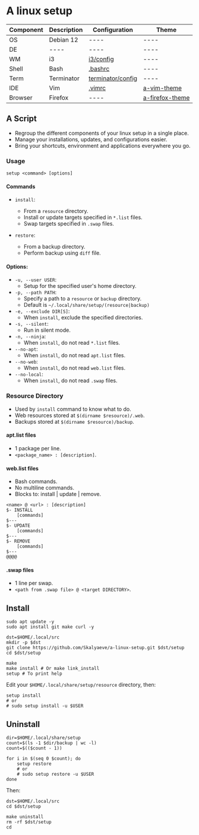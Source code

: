 # A linux setup
| Component | Description | Configuration | Theme |
|-|-|-|-|
| OS | Debian 12 | ---- | ---- |
| DE | ---- | ---- | ---- |
| WM | i3 |  [i3/config](https://github.com/Skalyaeve/a-linux-setup/blob/main/resource/ui/gui/i3/config)  | ---- |
| Shell | Bash |  [.bashrc](https://github.com/Skalyaeve/a-linux-setup/blob/main/resource/ui/terminal/bash/.bashrc)  | ---- |
| Term | Terminator |  [terminator/config](https://github.com/Skalyaeve/a-linux-setup/blob/main/resource/ui/terminal/terminator/config)  | ---- |
| IDE | Vim | [.vimrc](https://github.com/Skalyaeve/a-linux-setup/blob/main/resource/ui/ide/vim/.vimrc) | [a-vim-theme](https://github.com/Skalyaeve/a-vim-theme.git) |
| Browser | Firefox | ---- | [a-firefox-theme](https://github.com/Skalyaeve/a-firefox-theme.git) |

## A Script
- Regroup the different components of your linux setup in a single place.
- Manage your installations, updates, and configurations easier.
- Bring your shortcuts, environment and applications everywhere you go.

### Usage
```
setup <command> [options]
```

#### Commands
- `install`:
    * From a `resource` directory.
    * Install or update targets specified in `*.list` files.
    * Swap targets specified in `.swap` files.

- `restore`:
    * From a backup directory.
    * Perform backup using `diff` file.

#### Options:
- `-u, --user USER`:
    * Setup for the specified user's home directory.
- `-p, --path PATH`:
    * Specify a path to a `resource` or `backup` directory.
    * Default is `~/.local/share/setup/(resource|backup)`
- `-e, --exclude DIR[S]`:
    * When `install`, exclude the specified directories.
- `-s, --silent`:
    * Run in silent mode.
- `-n, --ninja`:
    * When `install`, do not read `*.list` files.
- `--no-apt`:
    * When `install`, do not read `apt.list` files.
- `--no-web`:
    * When `install`, do not read `web.list` files.
- `--no-local`:
    * When `install`, do not read `.swap` files.


### Resource Directory
- Used by `install` command to know what to do.
- Web resources stored at `$(dirname $resource)/.web`.
- Backups stored at `$(dirname $resource)/backup`.

#### apt.list files
- 1 package per line.
- `<package_name> : [description]`.

#### web.list files
- Bash commands.
- No multiline commands.
- Blocks to: install | update | remove.
```
<name> @ <url> : [description]
$- INSTALL
    [commands]
$---
$- UPDATE
    [commands]
$---
$- REMOVE
    [commands]
$---
@@@@
```

#### .swap files
- 1 line per swap.
- `<path from .swap file> @ <target DIRECTORY>`.

## Install
```
sudo apt update -y
sudo apt install git make curl -y

dst=$HOME/.local/src
mkdir -p $dst
git clone https://github.com/Skalyaeve/a-linux-setup.git $dst/setup
cd $dst/setup

make
make install # Or make link_install
setup # To print help
```
Edit your `$HOME/.local/share/setup/resource` directory, then:
```
setup install
# or
# sudo setup install -u $USER
```

## Uninstall
```
dir=$HOME/.local/share/setup
count=$(ls -1 $dir/backup | wc -l)
count=$(($count - 1))

for i in $(seq 0 $count); do
    setup restore
    # or
    # sudo setup restore -u $USER
done
```
Then:
```
dst=$HOME/.local/src
cd $dst/setup

make uninstall
rm -rf $dst/setup
cd
```
